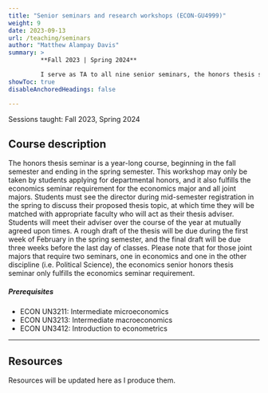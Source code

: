 ```yaml
---
title: "Senior seminars and research workshops (ECON-GU4999)"
weight: 9
date: 2023-09-13
url: /teaching/seminars
author: "Matthew Alampay Davis"
summary: >
         **Fall 2023 | Spring 2024**

         I serve as TA to all nine senior seminars, the honors thesis seminar, and all undergraduates conducting research in the economics department.
showToc: true
disableAnchoredHeadings: false

---
```


Sessions taught: Fall 2023, Spring 2024

## Course description

The honors thesis seminar is a year-long course, beginning in the fall semester and ending in the spring semester. This workshop may only be taken by students applying for departmental honors, and it also fulfills the economics seminar requirement for the economics major and all joint majors. Students must see the director during mid-semester registration in the spring to discuss their proposed thesis topic, at which time they will be matched with appropriate faculty who will act as their thesis adviser. Students will meet their adviser over the course of the year at mutually agreed upon times. A rough draft of the thesis will be due during the first week of February in the spring semester, and the final draft will be due three weeks before the last day of classes. Please note that for those joint majors that require two seminars, one in economics and one in the other discipline (i.e. Political Science), the economics senior honors thesis seminar only fulfills the economics seminar requirement.

##### Prerequisites

+ ECON UN3211: Intermediate microeconomics
+ ECON UN3213: Intermediate macroeconomics
+ ECON UN3412: Introduction to econometrics

---

## Resources

Resources will be updated here as I produce them.